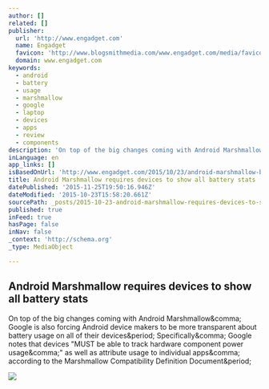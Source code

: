 ```yaml
---
author: []
related: []
publisher:
  url: 'http://www.engadget.com'
  name: Engadget
  favicon: 'http://www.blogsmithmedia.com/www.engadget.com/media/favicon-160x160.png'
  domain: www.engadget.com
keywords:
  - android
  - battery
  - usage
  - marshmallow
  - google
  - laptop
  - devices
  - apps
  - review
  - components
description: 'On top of the big changes coming with Android Marshmallow, Google is also forcing Android device makers to be more transparent about battery usage on all of their devices. Specifically, Google notes that devices "MUST be able to track hardware component power usage," as well as attribute usage to individual apps, according to the Marshmallow Compatibility Definition Document.'
inLanguage: en
app_links: []
isBasedOnUrl: 'http://www.engadget.com/2015/10/23/android-marshmallow-battery/'
title: Android Marshmallow requires devices to show all battery stats
datePublished: '2015-11-25T19:50:16.946Z'
dateModified: '2015-10-23T15:58:20.661Z'
sourcePath: _posts/2015-10-23-android-marshmallow-requires-devices-to-show-all-battery-sta.md
published: true
inFeed: true
hasPage: false
inNav: false
_context: 'http://schema.org'
_type: MediaObject

---
```

<article style=""><h1>Android Marshmallow requires devices to show all battery stats</h1><p>On top of the big changes coming with Android Marshmallow&amp;comma; Google is also forcing Android device makers to be more transparent about battery usage on all of their devices&amp;period; Specifically&amp;comma; Google notes that devices "MUST be able to track hardware component power usage&amp;comma;" as well as attribute usage to individual apps&amp;comma; according to the Marshmallow Compatibility Definition Document&amp;period;</p><img src="http://o.aolcdn.com/dims-shared/dims3/GLOB/crop/1200x791+0+30/resize/1200x792!/format/jpg/quality/85/http://o.aolcdn.com/hss/storage/midas/176ac960a2f46d6322530c5dd34d0f78/202849027/marshmallow-fb.jpg" /></article>